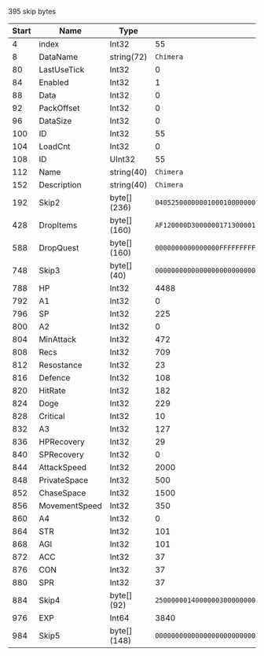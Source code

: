 395 skip bytes

|Start|Name|Type|Example|
|---|---|---|---|
|4|index|Int32|55|
|8|DataName|string(72)|`Chimera`|
|80|LastUseTick|Int32|0|
|84|Enabled|Int32|1|
|88|Data|Int32|0|
|92|PackOffset|Int32|0|
|96|DataSize|Int32|0|
|100|ID|Int32|55|
|104|LoadCnt|Int32|0|
|108|ID|UInt32|55|
|112|Name|string(40)|`Chimera`|
|152|Description|string(40)|`Chimera`|
|192|Skip2|byte[] (236)|`04052500000001000100000000000000000000000000000000000000000000000100000000000000010037006400FFFFFFFFFFFF000000000000FFFFFFFFFFFFFFFFFFFFFFFFFFFFFFFFFFFFFFFFFFFFFFFFFFFFFFFFFFFFFFFFFFFFFFFFFFFF14AE7F40FA7EEA3F3108544028000105000205008F018E01000000000000000000000000000000000101000000000000000000001900000064000000FFFFFFFFFFFFFFFFFFFFFFFFFFFFFFFFFFFFFFFFFFFFFFFFFFFFFFFFFFFFFFFFFFFFFFFFFFFFFFFFFFFFFFFFFFFFFFFFFFFFFFFFFFFFFFFFFFFFFFFFFFFFFFFFFFFFFFFFFFFFFFFFFFFFFFFFFFFFFFFF`|
|428|DropItems|byte[] (160)|`AF120000D3000000171300001D010000FB060000C4090000250D000010270000150200009B6F0000EA02000050C30000420C000082060000FFFFFFFFFFFFFFFFFFFFFFFFFFFFFFFFFFFFFFFFFFFFFFFFFFFFFFFFFFFFFFFFFFFFFFFFFFFFFFFFFFFFFFFFFFFFFFFFFFFFFFFFFFFFFFFFFFFFFFFFFFFFFFFFFFFFFFFFFFFFFFFFFFFFFFFFFFFFFFFFFFFFFFFFFFFFFFFFFFFFFFFFFFFFFFFFFFFFFFFFFFFFFFFF`|
|588|DropQuest|byte[] (160)|`0000000000000000FFFFFFFFFFFFFFFFFFFFFFFFFFFFFFFFFFFFFFFFFFFFFFFFFFFFFFFFFFFFFFFFFFFFFFFFFFFFFFFFFFFFFFFFFFFFFFFFFFFFFFFFFFFFFFFFFFFFFFFFFFFFFFFFFFFFFFFFFFFFFFFFFFFFFFFFFFFFFFFFFFFFFFFFFFFFFFFFFFFFFFFFFFFFFFFFFFFFFFFFFFFFFFFFFFFFFFFFFFFFFFFFFFFFFFFFFFFFFFFFFFFFFFFFFFFFFFFFFFFFFFFFFFFFFFFFFFFFFFFFFFFFFFFFFFFFFFFFFFFFFFFF`|
|748|Skip3|byte[] (40)|`0000000000000000000000000A00000001000000E803000000000000000000000100000000000000`|
|788|HP|Int32|4488|
|792|A1|Int32|0|
|796|SP|Int32|225|
|800|A2|Int32|0|
|804|MinAttack|Int32|472|
|808|Recs|Int32|709|
|812|Resostance|Int32|23|
|816|Defence|Int32|108|
|820|HitRate|Int32|182|
|824|Doge|Int32|229|
|828|Critical|Int32|10|
|832|A3|Int32|127|
|836|HPRecovery|Int32|29|
|840|SPRecovery|Int32|0|
|844|AttackSpeed|Int32|2000|
|848|PrivateSpace|Int32|500|
|852|ChaseSpace|Int32|1500|
|856|MovementSpeed|Int32|350|
|860|A4|Int32|0|
|864|STR|Int32|101|
|868|AGI|Int32|101|
|872|ACC|Int32|37|
|876|CON|Int32|37|
|880|SPR|Int32|37|
|884|Skip4|byte[] (92)|`2500000014000000300000000000000000000000000000000000000000000000000000000000000000300000000000000000000000000000000000000000000000000000000000000000300000000000000000000000000000000000`|
|976|EXP|Int64|3840|
|984|Skip5|byte[] (148)|`0000000000000000000000000000000000000000000000000000000000000000000000000000000000000000000000000000000000000000000000000000000000000000000000000000000000000000000000000000000000000000000000000000000000000000000000000000000000000000000000000000000000000000000000000000803F0000803F0000803F00000000`|